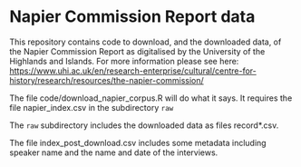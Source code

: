# Napier Commission Report data

This repository contains code to download, and the downloaded data, of the Napier Commission Report as digitalised by the University of the Highlands and Islands.  For more information please see here: https://www.uhi.ac.uk/en/research-enterprise/cultural/centre-for-history/research/resources/the-napier-commission/

The file code/download_napier_corpus.R will do what it says. It requires the file napier_index.csv in the subdirectory `raw`

The `raw` subdirectory includes the downloaded data as files record*.csv.

The file index_post_download.csv includes some metadata including speaker name and the name and date of the interviews.
